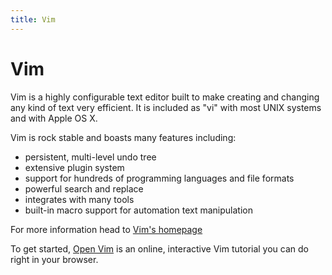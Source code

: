 ```yaml
---
title: Vim
---
```

# Vim

Vim is a highly configurable text editor built to make creating and changing any kind of text very efficient. It is included as "vi" with most UNIX systems and with Apple OS X.

Vim is rock stable and boasts many features including:
- persistent, multi-level undo tree
- extensive plugin system
- support for hundreds of programming languages and file formats
- powerful search and replace
- integrates with many tools
- built-in macro support for automation text manipulation

For more information head to <a href='https://vim.sourceforge.io' target='_blank' rel='nofollow'>Vim's homepage</a>

To get started, [Open Vim](http://www.openvim.com/) is an online, interactive Vim tutorial you can do right in your browser.
